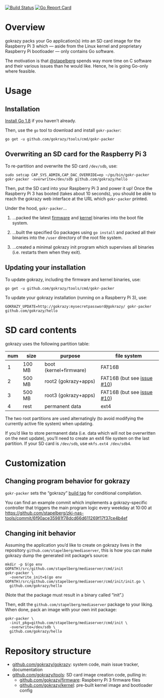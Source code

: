 [![Build Status](https://travis-ci.org/gokrazy/gokrazy.svg?branch=master)](https://travis-ci.org/gokrazy/gokrazy)
[![Go Report Card](https://goreportcard.com/badge/github.com/gokrazy/gokrazy)](https://goreportcard.com/report/github.com/gokrazy/gokrazy)

# Overview

gokrazy packs your Go application(s) into an SD card image for the
Raspberry Pi 3 which — aside from the Linux kernel and proprietary
Raspberry Pi bootloader — only contains Go software.

The motivation is that [@stapelberg](https://github.com/stapelberg)
spends way more time on C software and their various issues than he
would like. Hence, he is going Go-only where feasible.

# Usage

## Installation

[Install Go 1.8](https://golang.org/dl/) if you haven’t already.

Then, use the `go` tool to download and install `gokr-packer`:
```
go get -u github.com/gokrazy/tools/cmd/gokr-packer
```

## Overwriting an SD card for the Raspberry Pi 3

To re-partition and overwrite the SD card `/dev/sdb`, use:

```
sudo setcap CAP_SYS_ADMIN,CAP_DAC_OVERRIDE=ep ~/go/bin/gokr-packer
gokr-packer -overwrite=/dev/sdb github.com/gokrazy/hello
```

Then, put the SD card into your Raspberry Pi 3 and power it up! Once
the Raspberry Pi 3 has booted (takes about 10 seconds), you should be
able to reach the gokrazy web interface at the URL which `gokr-packer`
printed.

Under the hood, `gokr-packer`…

1. …packed the latest [firmware](https://github.com/gokrazy/firmware)
   and [kernel](https://github.com/gokrazy/kernel) binaries into the
   boot file system.

2. …built the specified Go packages using `go install` and packed all
   their binaries into the `/user` directory of the root file system.

3. …created a minimal gokrazy init program which supervises all
   binaries (i.e. restarts them when they exit).

## Updating your installation

To update gokrazy, including the firmware and kernel binaries, use:
```
go get -u github.com/gokrazy/tools/cmd/gokr-packer
```

To update your gokrazy installation (running on a Raspberry Pi 3),
use:
```
GOKRAZY_UPDATE=http://gokrazy:mysecretpassword@gokrazy/ gokr-packer github.com/gokrazy/hello
```

# SD card contents

gokrazy uses the following partition table:

num | size   | purpose                | file system
----|--------|------------------------|---------------
1   | 100 MB | boot (kernel+firmware) | FAT16B
2   | 500 MB | root2 (gokrazy+apps)   | FAT16B (but see [issue #10](https://github.com/gokrazy/gokrazy/issues/10))
3   | 500 MB | root3 (gokrazy+apps)   | FAT16B (but see [issue #10](https://github.com/gokrazy/gokrazy/issues/10))
4   | rest   | permanent data         | ext4

The two root partitions are used alternatingly (to avoid modifying the
currently active file system) when updating.

If you’d like to store permanent data (i.e. data which will not be
overwritten on the next update), you’ll need to create an ext4 file
system on the last partition. If your SD card is `/dev/sdb`, use
`mkfs.ext4 /dev/sdb4`.

# Customization

## Changing program behavior for gokrazy

`gokr-packer` sets the “gokrazy” [build
tag](https://golang.org/pkg/go/build/#hdr-Build_Constraints) for
conditional compilation.

You can find an example commit which implements a gokrazy-specific
controller that triggers the main program logic every weekday at 10:00
at https://github.com/stapelberg/zkj-nas-tools/commit/6f90ace35981f78dcd66d611269f17f37ce4b4ef

## Changing init behavior

Assuming the application you’d like to create on gokrazy lives in the repository
`github.com/stapelberg/mediaserver`, this is how you can make gokrazy dump the
generated init package’s source:

```
mkdir -p $(go env GOPATH)/src/github.com/stapelberg/mediaserver/cmd/init
gokr-packer \
  -overwrite_init=$(go env GOPATH)/src/github.com/stapelberg/mediaserver/cmd/init/init.go \
  github.com/gokrazy/hello
```

(Note that the package must result in a binary called “init”.)

Then, edit the `github.com/stapelberg/mediaserver` package to your
liking. When done, pack an image with your own init package:
```
gokr-packer \
  -init_pkg=github.com/stapelberg/mediaserver/cmd/init \
  -overwrite=/dev/sdb \
  github.com/gokrazy/hello
```

# Repository structure

* [github.com/gokrazy/gokrazy](https://github.com/gokrazy/gokrazy): system code, main issue tracker, documentation
* [github.com/gokrazy/tools](https://github.com/gokrazy/tools): SD card image creation code, pulling in:
    * [github.com/gokrazy/firmware](https://github.com/gokrazy/firmware): Raspberry Pi 3 firmware files
    * [github.com/gokrazy/kernel](https://github.com/gokrazy/kernel): pre-built kernel image and bootloader config
